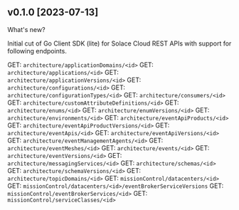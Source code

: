 ## v0.1.0 [2023-07-13]

What's new?

Initial cut of Go Client SDK (lite) for Solace Cloud REST APIs with support for following endpoints.

GET: `architecture/applicationDomains/<id>`
GET: `architecture/applications/<id>`
GET: `architecture/applicationVersions/<id>`
GET: `architecture/configurations/<id>`
GET: `architecture/configurationTypes/<id>`
GET: `architecture/consumers/<id>`
GET: `architecture/customAttributeDefinitions/<id>`
GET: `architecture/enums/<id>`
GET: `architecture/enumVersions/<id>`
GET: `architecture/environments/<id>`
GET: `architecture/eventApiProducts/<id>`
GET: `architecture/eventApiProductVersions/<id>`
GET: `architecture/eventApis/<id>`
GET: `architecture/eventApiVersions/<id>`
GET: `architecture/eventManagementAgents/<id>`
GET: `architecture/eventMeshes/<id>`
GET: `architecture/events/<id>`
GET: `architecture/eventVersions/<id>`
GET: `architecture/messagingServices/<id>`
GET: `architecture/schemas/<id>`
GET: `architecture/schemaVersions/<id>`
GET: `architecture/topicDomains/<id>`
GET: `missionControl/datacenters/<id>`
GET: `missionControl/datacenters/<id>/eventBrokerServiceVersions`
GET: `missionControl/eventBrokerServices/<id>`
GET: `missionControl/serviceClasses/<id>`
